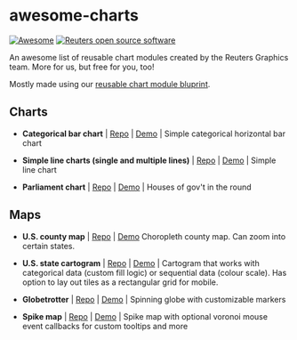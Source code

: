 # awesome-charts
[![Awesome](https://cdn.rawgit.com/sindresorhus/awesome/d7305f38d29fed78fa85652e3a63e154dd8e8829/media/badge.svg)](https://github.com/sindresorhus/awesome) [![Reuters open source software](https://badgen.net/badge/Reuters/open%20source/?color=ff8000)](https://github.com/reuters-graphics/)

An awesome list of reusable chart modules created by the Reuters Graphics team. More for us, but free for you, too!

Mostly made using our [reusable chart module bluprint](https://github.com/reuters-graphics/bluprint_chart-module-svelte).

## Charts
- **Categorical bar chart** | [Repo](https://github.com/reuters-graphics/chart-module-categorical-bar-chart) | [Demo](https://reuters-graphics.github.io/chart-module-categorical-bar-chart/) | Simple categorical horizontal bar chart
- **Simple line charts (single and multiple lines)** | [Repo](https://github.com/reuters-graphics/chart-module-line-chart) | [Demo](https://reuters-graphics.github.io/chart-module-line-chart/) | Simple line chart


- **Parliament chart** | [Repo](https://github.com/reuters-graphics/chart-module-parliament-chart) | [Demo](https://reuters-graphics.github.io/chart-module-parliament-chart/) | Houses of gov't in the round

## Maps
- **U.S. county map** | [Repo](https://github.com/reuters-graphics/chart-module-us-county-map-new) | [Demo](https://reuters-graphics.github.io/chart-module-us-county-map-new/)  Choropleth county map. Can zoom into certain states.
- **U.S. state cartogram** | [Repo](https://github.com/reuters-graphics/chart-module-us-cartogram) | [Demo](https://reuters-graphics.github.io/chart-module-us-cartogram/) | Cartogram that works with categorical data (custom fill logic) or sequential data (colour scale). Has option to lay out tiles as a rectangular grid for mobile.


- **Globetrotter** | [Repo](https://github.com/reuters-graphics/chart-module-globetrotter) | [Demo](https://reuters-graphics.github.io/chart-module-globetrotter/) | Spinning globe with customizable markers
- **Spike map** | [Repo](https://github.com/reuters-graphics/chart-module-spike-map) | [Demo](https://reuters-graphics.github.io/chart-module-spike-map/) | Spike map with optional voronoi mouse event callbacks for custom tooltips and more
